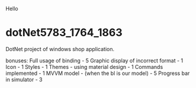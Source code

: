 Hello
# dotNet5783_1764_1863
DotNet project of windows shop application.

bonuses:
Full usage of binding - 5
Graphic display of incorrect format - 1
Icon - 1
Styles - 1
Themes - using material design - 1
Commands implemented - 1
MVVM model - (when the bl is our model) - 5
Progress bar in simulator - 3